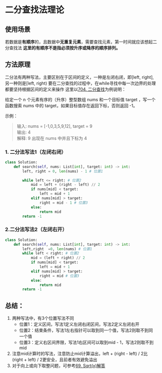 # 二分查找法理论

## 使用场景
若数据是**有顺序**的，且数据中**无重复元素**，需要查找元素，第一时间就应该想起二分查找法
**这里的有顺序不是指必须按升序或降序的顺序排列。**

## 方法原理
二分法有两种写法，主要区别在于区间的定义，一种是左闭右闭，即[left, right],另一种则是[left, right)
要在二分查找的过程中，在while寻找中每一次边界的处理都要坚持根据区间的定义来操作
这里以[704. 二分查找](https://leetcode-cn.com/problems/binary-search/)为例说明：

给定一个 n 个元素有序的（升序）整型数组 nums 和一个目标值 target  ，写一个函数搜索 nums 中的 target，如果目标值存在返回下标，否则返回 -1。

示例：
> 输入: nums = [-1,0,3,5,9,12], target = 9     
输出: 4       
解释: 9 出现在 nums 中并且下标为 4   
> 
### 1. 二分法写法1（左闭右闭）
```python
class Solution:
    def search(self, nums: List[int], target: int) -> int:
        left, right = 0, len(nums) - 1 # 位置1
        
        while left <= right: # 位置2
            mid = left + (right - left) // 2
            if nums[mid] < target:
                left = mid + 1
            elif nums[mid] > target:
                right = mid - 1 # 位置3
            else:
                return mid
        return -1
```

### 2.二分法写法2（左闭右开）

```python
class Solution:
    def search(self, nums: List[int], target: int) -> int:
        left,right  =0, len(nums) # 位置1
        while left < right: # 位置2
            mid = (left + right) // 2
            if nums[mid] < target:
                left = mid + 1
            elif nums[mid] > target:
                right = mid # 位置3
            else:
                return mid
        return -1
```
## 总结：
1. 两种写法中，有3个位置写法不同
    * 位置1：定义区间，写法1定义左闭右闭区间，写法2定义左闭右开
    * 位置2：结束条件，写法1左右指针可以取到同一个值，写法2则取不到同一个值
    * 位置3：定义右区间界限，写法1右区间可以取到mid - 1，写法2则取不到mid
2. 注意mid计算时的写法，注意防止mid计算溢出，left + (right - left) / 2比(right + left) / 2更安全，且前者有效避免溢出
3. 对于向上或向下取整问题，可参考[69. Sqrt(x)解答](https://github.com/ironartisan/myLeetcode/blob/main/algorithms/69.%20Sqrt(x).md)